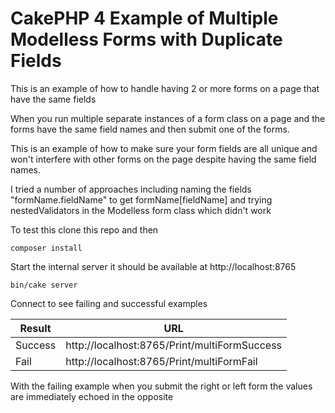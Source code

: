 # CakePHP 4 Example of Multiple Modelless Forms with Duplicate Fields

This is an example of how to handle having 2 or more forms on a page that have the same fields

When you run multiple separate instances of a form class on a page and the forms have the same field names and then submit one of the forms.

This is an example of how to make sure your form fields are all unique and won't interfere with other forms on the page despite having the same field names.

I tried a number of approaches including naming the fields "formName.fieldName" to get formName[fieldName] and trying nestedValidators in the Modelless form class which didn't work

To test this clone this repo and then

```
composer install
```

Start the internal server it should be available at http://localhost:8765

```
bin/cake server
```

Connect to see failing and successful examples

| Result  | URL                                          |
| ------- | -------------------------------------------- |
| Success | http://localhost:8765/Print/multiFormSuccess |
| Fail    | http://localhost:8765/Print/multiFormFail    |

With the failing example when you submit the right or left form the values are immediately echoed in the opposite
